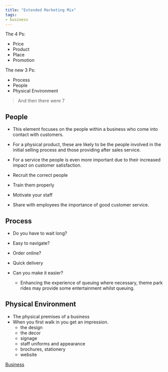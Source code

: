 ```yaml
---
title: "Extended Marketing Mix"
tags:
- business
---
```


The 4 Ps:
- Price
- Product
- Place
- Promotion

The new 3 Ps:

- Process
- People
- Physical Environment

> And then there were 7

## People

- This element focuses on the people within a business who come into contact with customers.
- For a physical product, these are likely to be the people involved in the initial selling process and those providing after sales service.
- For a service the people is even more important due to their increased impact on customer satisfaction.

- Recruit the correct people
- Train them properly
- Motivate your staff
- Share with employees the importance of good customer service.


## Process


- Do you have to wait long?
- Easy to navigate?
- Order online?
- Quick delivery
- Can you make it easier?

	- Enhancing the experience of queuing where necessary, theme park rides may provide some entertainment whilst queuing.

## Physical Environment

- The physical premises of a business
- When you first walk in you get an impression.
	- the design
	- the decor
	- signage
	- staff uniforms and appearance
	- brochures, stationery
	- website




[Business](/Business)